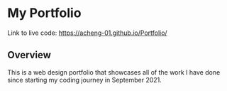 # My Portfolio
Link to live code: https://acheng-01.github.io/Portfolio/

## Overview
This is a web design portfolio that showcases all of the work I have done since starting my coding journey in September 2021.